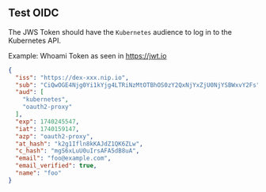 


## Test OIDC

The JWS Token should have the `Kubernetes` audience to log in to the Kubernetes API.

Example: Whoami Token as seen in https://jwt.io
```json
{
  "iss": "https://dex-xxx.nip.io",
  "sub": "CiQwOGE4Njg0Yi1kYjg4LTRiNzMtOTBhOS0zY2QxNjYxZjU0NjYSBWxvY2Fs",
  "aud": [
    "kubernetes",
    "oauth2-proxy"
  ],
  "exp": 1740245547,
  "iat": 1740159147,
  "azp": "oauth2-proxy",
  "at_hash": "k2g1Ifln8kKAJdZ1QK6ZLw",
  "c_hash": "mgS6xLuU0uIrsAFA5dB8uA",
  "email": "foo@example.com",
  "email_verified": true,
  "name": "foo"
}
```
